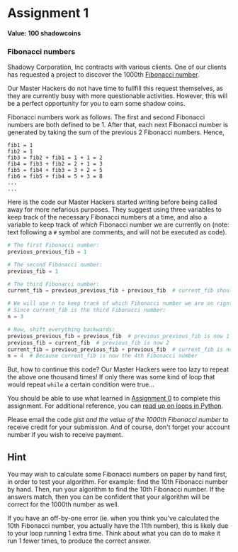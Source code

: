 # Assignment 1

#### Value: 100 shadowcoins

### Fibonacci numbers

Shadowy Corporation, Inc contracts with various clients. One of our clients has requested a
project to discover the 1000th [Fibonacci number](https://en.wikipedia.org/wiki/Fibonacci_number).

Our Master Hackers do not have time to fullfill this request themselves, as they are currently busy
with more questionable activities. However, this will be a perfect opportunity for you to earn some
shadow coins.

Fibonacci numbers work as follows. The first and second Fibonacci numbers are both defined to be 1.
After that, each next Fibonacci number is generated by taking the sum of the previous 2 Fibonacci
numbers. Hence,

```
fib1 = 1
fib2 = 1
fib3 = fib2 + fib1 = 1 + 1 = 2
fib4 = fib3 + fib2 = 2 + 1 = 3
fib5 = fib4 + fib3 = 3 + 2 = 5
fib6 = fib5 + fib4 = 5 + 3 = 8
...
...
```

Here is the code our Master Hackers started writing before being called away for more nefarious
purposes. They suggest using three variables to keep track of the necessary Fibonacci numbers at a
time, and also a variable to keep track of *which* Fibonacci number we are currently on
(note: text following a `#` symbol are comments, and will not be executed as code).

```python
# The first Fibonacci number:
previous_previous_fib = 1

# The second Fibonacci number:
previous_fib = 1

# The third Fibonacci number:
current_fib = previous_previous_fib + previous_fib  # current_fib should be 1 + 1 = 2 now

# We will use n to keep track of which Fibonacci number we are on rignt now.
# Since current_fib is the third Fibonacci number:
n = 3

# Now, shift everything backwards:
previous_previous_fib = previous_fib  # previous_previous_fib is now 1
previous_fib = current_fib  # previous_fib is now 2
current_fib = previous_previous_fib + previous_fib  # current_fib is now 1 + 2 = 3
n = 4  # Because current_fib is now the 4th Fibonacci number
```

But, how to continue this code? Our Master Hackers were too lazy to repeat the above one thousand
times! If only there was some kind of loop that would repeat `while` a certain condition were true...

You should be able to use what learned in [Assignment 0](../assignment0) to complete this assignment.
For additional reference, you can [read up on loops in Python](https://www.tutorialspoint.com/python/python_while_loop.htm).

Please email the code gist *and the value of the 1000th Fibonacci number* to receive credit for
your submission. And of course, don't forget your account number if you wish to receive payment.

## Hint

You may wish to calculate some Fibonacci numbers on paper by hand first, in order to test your algorithm.
For example: find the 10th Fibonacci number by hand. Then, run your algorithm to find the 10th
Fibonacci number. If the answers match, then you can be confident that your algorithm will be correct
for the 1000th number as well.

If you have an off-by-one error (ie. when you think you've calculated the 10th Fibonacci number, you
actually have the 11th number), this is likely due to your loop running 1 extra time. Think about what
you can do to make it run 1 fewer times, to produce the correct answer.

